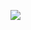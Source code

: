 <P aling="center">
<img src="https://github.com/GDARKKINGV/42-project-badges/blob/main/badges/ft_printfm.png"/>
</P>